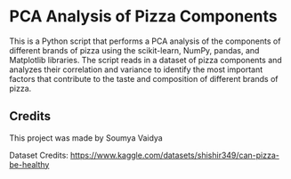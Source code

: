 # PCA Analysis of Pizza Components
This is a Python script that performs a PCA analysis of the components of different brands of pizza using the scikit-learn, NumPy, pandas, and Matplotlib libraries. The script reads in a dataset of pizza components and analyzes their correlation and variance to identify the most important factors that contribute to the taste and composition of different brands of pizza.

## Credits
This project was made by Soumya Vaidya

Dataset Credits: https://www.kaggle.com/datasets/shishir349/can-pizza-be-healthy
